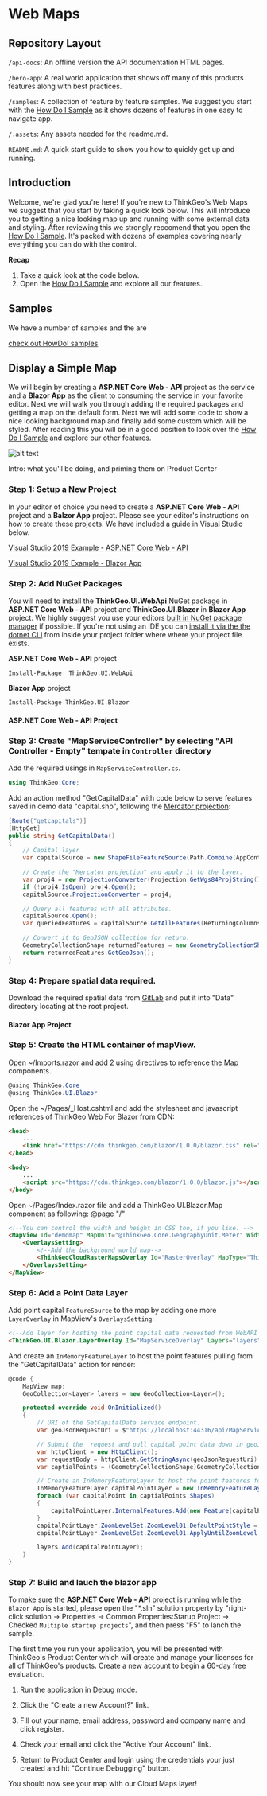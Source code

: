 # Web Maps

## Repository Layout

`/api-docs`: An offline version the API documentation HTML pages.

`/hero-app`: A real world application that shows off many of this products features along with best practices.

`/samples`: A collection of feature by feature samples.  We suggest you start with the [How Do I Sample](samples/web-api) as it shows dozens of features in one easy to navigate app. 

`/.assets`: Any assets needed for the readme.md.

`README.md`: A quick start guide to show you how to quickly get up and running. 

## Introduction

  Welcome, we're glad you're here!  If you're new to ThinkGeo's Web Maps we suggest that you start by taking a quick look below.  This will introduce you to getting a nice looking map up and running with some external data and styling.  After reviewing this we strongly reccomend that you open the [How Do I Sample](samples).  It's packed with dozens of examples covering nearly everything you can do with the control.

**Recap**

1. Take a quick look at the code below.
2. Open the [How Do I Sample](samples) and explore all our features. 

## Samples

  We have a number of samples and the are 

[check out HowDoI samples](samples)

## Display a Simple Map

We will begin by creating a **ASP.NET Core Web - API** project as the service and a **Blazor App** as the client to consuming the service in your favorite editor.  Next we will walk you through adding the required packages and getting a map on the default form.  Next we will add some code to show a nice looking background map and finally add some custom which will be styled.  After reading this you will be in a good position to look over the [How Do I Sample](samples) and explore our other features.

![alt text](.assets/quickstart_webmaps_shapefile_pointstyle_screenshot.png "Simple Map")

 Intro: what you'll be doing, and priming them on Product Center

### Step 1: Setup a New Project ###

  In your editor of choice you need to create a **ASP.NET Core Web - API** project and a **Balzor App** project.  Please see your editor's instructions on how to create these projects.  We have included a guide in Visual Studio below.  

[Visual Studio 2019 Example - ASP.NET Core Web - API](https://docs.microsoft.com/en-us/aspnet/core/tutorials/first-web-api?view=aspnetcore-3.1&tabs=visual-studio)


[Visual Studio 2019 Example - Blazor App](https://docs.microsoft.com/en-us/aspnet/core/blazor/get-started?view=aspnetcore-3.1&tabs=visual-studio&viewFallbackFrom=aspnetcore-3.0)

### Step 2: Add NuGet Packages ###

You will need to install the **ThinkGeo.UI.WebApi** NuGet package in **ASP.NET Core Web - API** project and **ThinkGeo.UI.Blazor** in **Blazor App** project.  We highly suggest you use your editors [built in NuGet package manager](https://docs.microsoft.com/en-us/nuget/quickstart/) if possible.  If you're not using an IDE you can [install it via the the dotnet CLI](https://docs.microsoft.com/en-us/nuget/consume-packages/install-use-packages-dotnet-cli) from inside your project folder where where your project file exists.

**ASP.NET Core Web - API** project
```shell
Install-Package  ThinkGeo.UI.WebApi
```

**Blazor App** project
```shell
Install-Package ThinkGeo.UI.Blazor
```

#### ASP.NET Core Web - API Project ####

### Step 3: Create "MapServiceController" by selecting "API Controller - Empty" tempate in `Controller` directory ###

Add the required usings in `MapServiceController.cs`.

```csharp
using ThinkGeo.Core;
```

Add an action method "GetCapitalData" with code below to serve features saved in demo data "capital.shp", following the [Mercator projection](https://en.wikipedia.org/wiki/Mercator_projection):

```csharp
[Route("getcapitals")]
[HttpGet]
public string GetCapitalData()
{
    // Capital layer
    var capitalSource = new ShapeFileFeatureSource(Path.Combine(AppContext.BaseDirectory, "../../../Data/capital.shp"));

    // Create the "Mercator projection" and apply it to the layer.
    var proj4 = new ProjectionConverter(Projection.GetWgs84ProjString(), Projection.GetSphericalMercatorProjString());
    if (!proj4.IsOpen) proj4.Open();
    capitalSource.ProjectionConverter = proj4;

    // Query all features with all attributes.
    capitalSource.Open();
    var queriedFeatures = capitalSource.GetAllFeatures(ReturningColumnsType.AllColumns);

    // Convert it to GeoJSON collection for return.
    GeometryCollectionShape returnedFeatures = new GeometryCollectionShape(queriedFeatures);
    return returnedFeatures.GetGeoJson();
}
```

### Step 4: Prepare spatial data required. ###

Download the required spatial data from [GitLab](/samples/Data) and put it into "Data" directory locating at the root project. 


#### Blazor App Project ####


### Step 5: Create the HTML container of mapView. ###

Open ~/Imports.razor and add 2 using directives to reference the Map components.

```csharp
@using ThinkGeo.Core 
@using ThinkGeo.UI.Blazor
```

Open the ~/Pages/_Host.cshtml and add the stylesheet and javascript references of ThinkGeo Web For Blazor from CDN:

```html
<head>
    ...
    <link href="https://cdn.thinkgeo.com/blazor/1.0.0/blazor.css" rel="stylesheet" />
</head>

<body>
    ...
    <script src="https://cdn.thinkgeo.com/blazor/1.0.0/blazor.js"></script>
</body>
```

Open ~/Pages/Index.razor file and add a ThinkGeo.UI.Blazor.Map component as following:
@page "/"
 
```html
<!--You can control the width and height in CSS too, if you like. -->
<MapView Id="demomap" MapUnit="@ThinkGeo.Core.GeographyUnit.Meter" Width="800" Height="600"  Zoom="3" Center="@(new PointShape(1056665.479014, 6066042.564712))">
    <OverlaysSetting>
        <!--Add the background world map-->
        <ThinkGeoCloudRasterMapsOverlay Id="RasterOverlay" MapType="ThinkGeo.Core.ThinkGeoCloudRasterMapsMapType.Light" ApiKey="Input your key"></ThinkGeoCloudRasterMapsOverlay>
    </OverlaysSetting>
</MapView>

```

### Step 6: Add a Point Data Layer ###

Add point capital `FeatureSource` to the map by adding one more `LayerOverlay` in MapView's  `OverlaysSetting`:

```html
<!--Add layer for hosting the point capital data requested from WebAPI project-->
<ThinkGeo.UI.Blazor.LayerOverlay Id="MapServiceOverlay" Layers="layers"></ThinkGeo.UI.Blazor.LayerOverlay>
```

And create an `InMemoryFeatureLayer` to host the point features pulling from the "GetCapitalData" action for render:

```csharp
@code {
    MapView map;
    GeoCollection<Layer> layers = new GeoCollection<Layer>();

    protected override void OnInitialized()
    {
        // URI of the GetCapitalData service endpoint.
        var geoJsonRequestUri = $"https://localhost:44316/api/MapService/getcapitals";

        // Submit the  request and pull capital point data down in geoJson format.
        var httpClient = new HttpClient();
        var requestBody = httpClient.GetStringAsync(geoJsonRequestUri).Result;
        var captialPoints = (GeometryCollectionShape)GeometryCollectionShape.CreateShapeFromGeoJson(requestBody);

        // Create an InMemoryFeatureLayer to host the point features for render.
        InMemoryFeatureLayer capitalPointLayer = new InMemoryFeatureLayer();
        foreach (var capitalPoint in captialPoints.Shapes)
        {
            capitalPointLayer.InternalFeatures.Add(new Feature(capitalPoint));
        }
        capitalPointLayer.ZoomLevelSet.ZoomLevel01.DefaultPointStyle = PointStyle.CreateSimpleCircleStyle(GeoColors.Green, 8);
        capitalPointLayer.ZoomLevelSet.ZoomLevel01.ApplyUntilZoomLevel = ApplyUntilZoomLevel.Level20;

        layers.Add(capitalPointLayer);
    }
}
```

### Step 7: Build and lauch the blazor app ###

To make sure the **ASP.NET Core Web - API** project is running while the `Blazor App` is started, please open the "*.sln" solution property by "right-click solution -> Properties -> Common Properties:Starup Project -> Checked `Multiple startup projects`", and then press "F5" to lanch the sample.


The first time you run your application, you will be presented with ThinkGeo's Product Center which will create and manage your licenses for all of ThinkGeo's products. Create a new account to begin a 60-day free evaluation. 

1. Run the application in Debug mode.

1. Click the "Create a new Account?" link.

1. Fill out your name, email address, password and company name and click register.

1. Check your email and click the "Active Your Account" link.

1. Return to Product Center and login using the credentials your just created and hit "Continue Debugging" button.

You should now see your map with our Cloud Maps layer!


